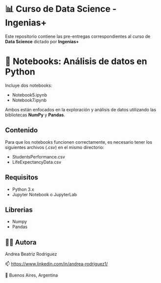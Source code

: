 # 📊 Curso de Data Science - Ingenias+
Este repositorio contiene las pre-entregas correspondientes al curso de **Data Science** dictado por **Ingenias+**
# 🧪 Notebooks: Análisis de datos en Python
Incluye dos notebooks:  
- Notebook5.ipynb  
- Notebook7.ipynb

Ambos están enfocados en la exploración y análisis de datos utilizando las bibliotecas **NumPy** y **Pandas**.
## Contenido
Para que los notebooks funcionen correctamente, es necesario tener los siguientes archivos (*.csv*) en el mismo directorio:
- StudentsPerformance.csv
- LifeExpectancyData.csv
## Requisitos
- Python 3.x
- Jupyter Notebook o JupyterLab
## Librerias
  - Numpy
  - Pandas
## 👩‍💻 Autora
Andrea Beatriz Rodriguez

📫 https://www.linkedin.com/in/andrea-rodriguez1/

📍 Buenos Aires, Argentina
